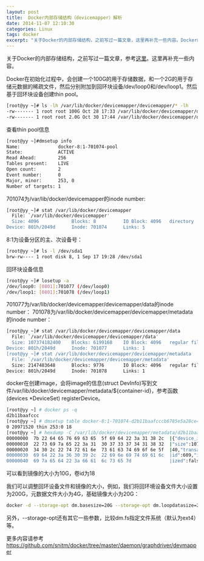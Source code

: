 ```yaml
---
layout: post
title:  Docker内部存储结构（devicemapper）解析
date: 2014-11-07 12:10:30
categories: Linux
tags: docker
excerpt: "关于Docker的内部存储结构，之前写过一篇文章，这里再补充一些内容。Docker的rootfs的大小默认为10G，我们可以通过一些通过一些参考来调整"
---
```


关于Docker的内部存储结构，之前写过一篇文章，参考[这里](http://www.cnblogs.com/hustcat/p/3908985.html)。这里再补充一些内容。

Docker在初始化过程中，会创建一个100G的用于存储数据，和一个2G的用于存储元数据的稀疏文件，然后分别附加到回环块设备/dev/loop0和/dev/loop1。然后基于回环块设备创建thin pool。

```sh
[root@yy ~]# ls -lh /var/lib/docker/devicemapper/devicemapper/* -lh        
-rw------- 1 root root 100G Oct 28 17:33 /var/lib/docker/devicemapper/devicemapper/data
-rw------- 1 root root 2.0G Oct 30 17:44 /var/lib/docker/devicemapper/devicemapper/metadata
```

查看thin pool信息

```sh
[root@yy ~]#dmsetup info
Name:              docker-8:1-701074-pool
State:             ACTIVE
Read Ahead:        256
Tables present:    LIVE
Open count:        2
Event number:      0
Major, minor:      253, 0
Number of targets: 1
```

701074为/var/lib/docker/devicemapper的inode number:

```sh
[root@yy ~]# stat /var/lib/docker/devicemapper             
  File: `/var/lib/docker/devicemapper'
  Size: 4096            Blocks: 8          IO Block: 4096   directory
Device: 801h/2049d      Inode: 701074      Links: 5
```

8:1为设备分区的主、次设备号：

```sh
[root@yy ~]# ls -l /dev/sda1
brw-rw---- 1 root disk 8, 1 Sep 17 19:28 /dev/sda1
```

回环块设备信息

```sh
[root@yy ~]# losetup -a
/dev/loop0: [0801]:701077 (/dev/loop0)
/dev/loop1: [0801]:701078 (/dev/loop1)
```

701077为/var/lib/docker/devicemapper/devicemapper/data的inode number：
701078为/var/lib/docker/devicemapper/devicemapper/metadata的inode number：

```sh
[root@yy ~]# stat /var/lib/docker/devicemapper/devicemapper/data 
  File: `/var/lib/docker/devicemapper/devicemapper/data'
  Size: 107374182400    Blocks: 6199168    IO Block: 4096   regular file
Device: 801h/2049d      Inode: 701077      Links: 1
[root@yy ~]# stat /var/lib/docker/devicemapper/devicemapper/metadata
  File: `/var/lib/docker/devicemapper/devicemapper/metadata'
  Size: 2147483648      Blocks: 9776       IO Block: 4096   regular file
Device: 801h/2049d      Inode: 701078      Links: 1
```

docker在创建image，会将image的信息(struct DevInfo)写到文件/var/lib/docker/devicemapper/metadata/${container-id}，参考函数(devices *DeviceSet) registerDevice。

```sh
[root@yy ~] # docker ps -q
d2b11baafccc
[root@yy ~] # dmsetup table docker-8:1-701074-d2b11baafcccb6785e5a28ce463447053c28bd81031b76c1247499e025ba5412
0 20971520 thin 253:0 18
[root@yy ~] # hexdump -C /var/lib/docker/devicemapper/metadata/d2b11baafcccb6785e5a28ce463447053c28bd81031b76c1247499e025ba5412     
00000000  7b 22 64 65 76 69 63 65  5f 69 64 22 3a 31 38 2c  |{"device_id":18,|
00000010  22 73 69 7a 65 22 3a 31  30 37 33 37 34 31 38 32  |"size":107374182|
00000020  34 30 2c 22 74 72 61 6e  73 61 63 74 69 6f 6e 5f  |40,"transaction_|
00000030  69 64 22 3a 36 30 39 2c  22 69 6e 69 74 69 61 6c  |id":609,"initial|
00000040  69 7a 65 64 22 3a 66 61  6c 73 65 7d              |ized":false}|
```
可以看到镜像的大小为10G，卷id为18

我们可以调整回环设备文件和镜像的大小，例如，我们将回环境设备文件大小设置为200G，元数据文件大小为4G，基础镜像大小为20G：

```sh
docker -d --storage-opt dm.basesize=20G --storage-opt dm.loopdatasize=200G --storage-opt dm.loopmetadatasize=4G
```
另外，--storage-opt还有其它一些参数，比较dm.fs指定文件系统（默认为ext4）等。

更多内容请参考
https://github.com/snitm/docker/tree/master/daemon/graphdriver/devmapper